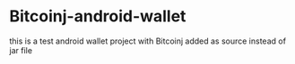 # Bitcoinj-android-wallet
this is a test android wallet project with Bitcoinj added as source instead of jar file
